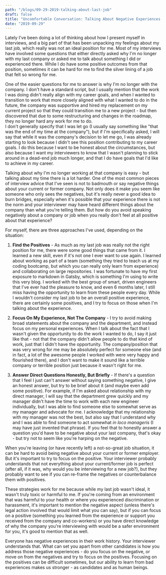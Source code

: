 ```yaml
---
path: "/blogs/09-29-2019-talking-about-last-job"
draft: false 
title: "Uncomfortable Conversation: Talking About Negative Experiences In A Job Interview"
date: "2019-09-29"
---
```


Lately I've been doing a lot of thinking about how I present myself in interviews, and a big part of that has been unpacking my feelings about my last job, which really was not an ideal position for me. Most of my interviews have involved some questions that either directly asked why I'm no longer with my last company or asked me to talk about something I did or experienced there. While I do have some positive outcomes from that position, sometimes it can be hard for me to find the silver lining of a job that felt so wrong for me.

One of the easier questions for me to answer is why I'm no longer with the company. I don't have a standard script, but I usually mention that the work I was doing didn't really align with my career goals, and when I wanted to transition to work that more closely aligned with what I wanted to do in the future, the company was supportive and hired my replacement on my current project so that they could transition me to a new project - but then discovered that due to some restructuring and changes in the roadmap, they no longer hard any work for me to do.  
I don't generally specify that I was let go (I usually say something like "that was the end of my time at the company"), but if I'm specifically asked, I will say that while it was the company's decision to let me go, I was already starting to look because I didn't see this position contributing to my career goals. I do this because I want to be honest about the circumstances, but also because I want my interviewers to know that I wasn't planning to stick around in a dead-end job much longer, and that I do have goals that I'd like to achieve in my career.

Talking about why I'm no longer working at that company is easy - but talking about my time there is a lot harder. One of the most common pieces of interview advice that I've seen is not to badmouth or say negative things about your current or former company. Not only does it make you seem like someone who only sees the negatives, but it's really never a good idea to burn bridges, especially when it's possible that your experience there is not the norm and your interviewer may have heard different things about the company than what you're telling them. But how do you avoid speaking negatively about a company or job when you really don't feel at all positive about that experience?

For myself, there are three approaches I've used, depending on the situation:
1. **Find the Positives** - As much as my last job was really not the right position for me, there were some good things that came from it. I learned a new skill, even if it's not one I ever want to use again. I learned about working as part of a team (something they tried to teach us at my coding bootcamp, but which you can really only learn from experience) and collaborating on large repositories. I was fortunate to have my first exposure to markdown in Gatsby, which is something I'm using to write this very blog. I worked with the best group of smart, driven engineers that I've ever had the pleasure to know, and even 6 months later, I still miss having the opportunity to learn from these people every day. While I wouldn't consider my last job to be an overall positive experience, there are certainly some positives, and I try to focus on those when I'm talking about the experience.

2. **Focus On My Experience, Not The Company** - I try to avoid making broad statements about the company and the department, and instead focus on my personal experiences. When I talk about the fact that I wasn't given the opportunity to do the work I wanted to do, I say it just like that - not that the company didn't allow people to do that kind of work, just that I didn't have the opportunity. The company/position that was very wrong for me may be absolutely perfect for someone else (and in fact, a lot of the awesome people I worked with were very happy and flourished there), and I don't want to make it sound like a terrible company or terrible position just because it wasn't right for me.

3. **Answer Direct Questions Honestly, But Briefly** - If there's a question that I feel I just can't answer without saying something negative, I give an honest answer, but try to be brief about it (and maybe even add some positive). For example, if I'm asked about relationship with my direct manager, I will say that the department grew quickly and my manager didn't have the time to work with each new engineer individually, but I was able to find someone else to somewhat serve as my manager and advocate for me. I acknowledge that my relationship with my manager was not the best, but also say that I understand why and I was able to find someone to act somewhat *in loco manageris* (I may have just invented that phrase). If you feel that to honestly answer a question you'd have to be negative about your last company, that's okay - but try not to seem like you're harping on the negative. 

When you're leaving (or have recently left) a not-so-great job situation, it can be hard to avoid being negative about your current or former employer. But it's important to try to focus on the positive. Your interviewer probably understands that not everything about your current/former job is perfect (after all, if it was, why would you be interviewing for a new job?), but they probably want to see if you can re-frame the negatives or counterbalance them with positives.

These strategies work for me because while my last job wasn't ideal, it wasn't truly toxic or harmful to me. If you're coming from an environment that was harmful to your health or where you experienced discrimination or harassment, it's important to mention the negative aspect (unless there's legal action involved that would limit what you can say), but if you can focus on a positive (something you learned from the experience or support you received from the company and co-workers) or you have direct knowledge of why the company you're interviewing with would be a safer environment for you, it's good to mention that as well.

Everyone has negative experiences in their work history. Your interviewer understands that. What can set you apart from other candidates is how you address those negative experiences - do you focus on the negative, or move on from the negatives and try to focus on the positives. Focusing on the positives can be difficult sometimes, but our ability to learn from bad experiences makes us stronger - as candidates and as human beings.